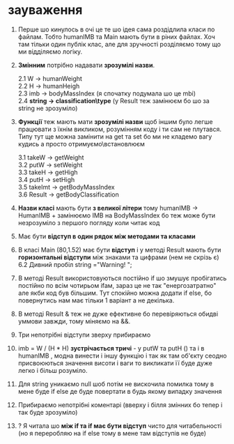 # зауваження

1. Перше шо кинулось в очі це те шо ідея
сама роздідлила класи по файлам. Тобто
humanIMB та Main мають бути в ріних файлах. 
Хоч там тільки один публік клас, але для зручності розділяємо тому що ми відділяємо логіку.


2. **Змінним** потрібно надавати **зрозумілі назви**.

    2.1 W -> humanWeight <br>
    2.2 H -> humanHeigh <br>
    2.3 imb -> bodyMassIndex (я спочатку подумала шо це mbi) <br>
    2.4 **string -> classification\type** (у Result теж замінюєм бо шо за string не зрозуміло)


3. **Функції** теж мають мати **зрозумілі назви** щоб іншим було легше працювати з їхнім викликом, розумінням коду і ти сам не плутався.
Типу тут ще можна замінити на get та set бо ми не кладемо вагу кудись а просто отримуємо\встановлюєм

    3.1 takeW -> getWeight <br>
    3.2 putW -> setWeight <br>
    3.3 takeH -> getHigh <br>
    3.4 putH -> setHigh <br>
    3.5 takeImt -> getBodyMassIndex <br>
    3.6 Result -> getBodyClassification


4. **Назви класі** мають бути **з великої літери** тому humanIMB -> HumanIMB + замінюємо IMB на BodyMassIndex бо теж може бути незрозуміло з першого погляду коли читає код


5. Має бути **відступ в один рядок між методами та класами**


6. В класі Main (80,1.52) має бути **відступ** і у методі Result мають бути **горизонтальні відступи** між знаками та цифрами (нем не скрізь є)
6.2 Дивний пробіл string ="Warning! ";


7. В методі Result використовуються постійно if шо змушує пробігатись постійно по всім чотирьом ifам, зараз це не так "енергозатратно" але якби код був більшим.
Тут спокійно можна додати if else, бо повернутись нам має тільки 1 варіант а не декілька.


8. В методі Result & теж не дуже ефективне бо перевіряються обидві уммови завжди, тому міняємо на &&.


9. Три непотрібні відступи зверху прибираємо


10. imb = W / (H * H) **зустрічається тричі** - у putW та putH () та і в humanIMB , модна винести і іншу функцію і так як там об'єкту сеодно присвоюються значення висоти і ваги то викликати її буде дуже легко і більш розуміло.


11. Для string уникаємо null шоб потім не вискочила помилка тому в мене буде if else де буде повертати в будь якому випадку значення


12. Прибираємо непотрібні коментарі (вверху і білля змінних бо тепер і так буде зрозуміло)


13. ?  Я читала шо **між if та if має бути відступ** чисто для читабельності (но я переробляю на if else тому в мене там відступів не буде)
